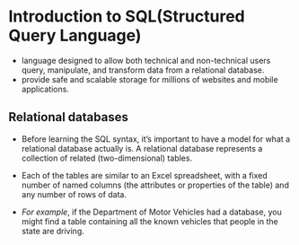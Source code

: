 # Introduction to SQL(Structured Query Language)
  -  language designed to allow both technical and non-technical users query, manipulate, and transform data from a relational database.
  -  provide safe and scalable storage for millions of websites and mobile applications.
  
## Relational databases
   - Before learning the SQL syntax, it’s important to have a model for what a relational database actually is. A relational database represents a collection of related (two-dimensional) tables.
   - Each of the tables are similar to an Excel spreadsheet, with a fixed number of named columns (the attributes or properties of the table) and any number of rows of data.

 - *For example*, if the Department of Motor Vehicles had a database, you might find a table containing all the known vehicles that people in the state are driving.
